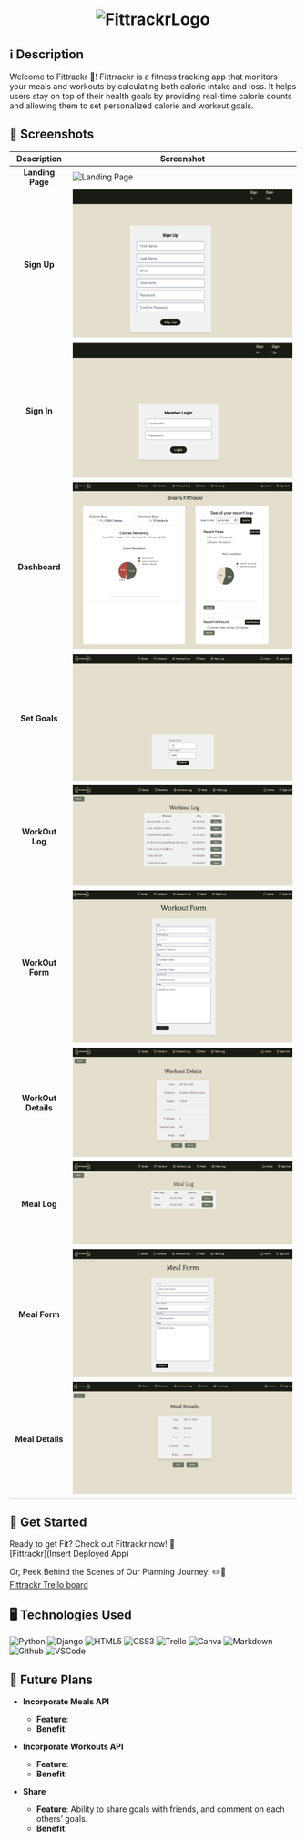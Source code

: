 # <div align="center" id="logo"> ![FittrackrLogo](https://imgur.com/2m8UXn7.png) </div>

  ## ℹ️ Description
  Welcome to Fittrackr :muscle:! Fittrrackr is a fitness tracking app that monitors your meals and workouts by calculating both caloric intake and loss. It helps users stay on top of their health goals by providing real-time calorie counts and allowing them to set personalized calorie and workout goals.

  ## 📸  Screenshots
  | Description       | Screenshot                                                |
  |:-----------------:|-----------------------------------------------------------|
  | **Landing Page**  | ![Landing Page]()                                         |
  | **Sign Up**       | ![Sign Up](src/assets/signup.png)                         |
  | **Sign In**       | ![Sign In](src/assets/signin.png)                         |
  | **Dashboard**     | ![Dashboard](src/assets/dashboard.png)                    |
  | **Set Goals**     | ![Set Goals](src/assets/setgoals.png)                     |
  | **WorkOut Log**  | ![WorkOut Log](src/assets/workoutlog.png)                  |
  | **WorkOut Form**| ![WorkOut Form](src/assets/workoutform.png)                 |
  | **WorkOut Details**| ![WorkOut Details](src/assets/workoutdetails.png)        |
  | **Meal Log**| ![Meal Log](src/assets/meallog.png)                             |
  | **Meal Form**| ![Meal Form](src/assets/mealform.png)                          |
  | **Meal Details**| ![Meal Details](src/assets/mealdetails.png)                 |


  ## 🚀 Get Started
  Ready to get Fit? Check out Fittrackr now! :muscle: <br>
  [Fittrackr](Insert Deployed App) <br>
  
  Or, Peek Behind the Scenes of Our Planning Journey! :pencil2::notebook: <br>
  [Fittrackr Trello board](https://trello.com/invite/b/66e368b8eca7f8370b68a4ff/ATTIe655613435427517da21df36d6c0aebcB98F5860/fittrakr)

  ## 🖥️ Technologies Used
  ![Python](https://img.shields.io/badge/-Python-05122A?style=flat&logo=python)
  ![Django](https://img.shields.io/badge/-Django-05122A?style=flat&logo=django)
  ![HTML5](https://img.shields.io/badge/-HTML5-05122A?style=flat&logo=html5)
  ![CSS3](https://img.shields.io/badge/-CSS-05122A?style=flat&logo=css3) 
  ![Trello](https://img.shields.io/badge/-Trello-05122A?style=flat&logo=trello)
  ![Canva](https://img.shields.io/badge/-Canva-05122A?style=flat&logo=canva)
  ![Markdown](https://img.shields.io/badge/-Markdown-05122A?style=flat&logo=markdown)
  ![Github](https://img.shields.io/badge/-GitHub-05122A?style=flat&logo=github)
  ![VSCode](https://img.shields.io/badge/-VS_Code-05122A?style=flat&logo=visualstudio)

  ## 🔮 Future Plans

- **Incorporate Meals API**
  - **Feature**: 
  - **Benefit**: 

- **Incorporate Workouts API**
  - **Feature**:
  - **Benefit**: 

- **Share**
  - **Feature**: Ability to share goals with friends, and comment on each others’ goals.
  - **Benefit**: 